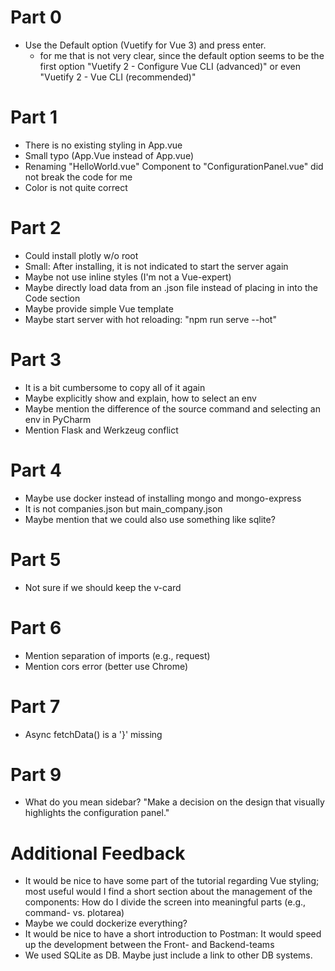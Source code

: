 # Part 0
- Use the Default option (Vuetify for Vue 3) and press enter.
  - for me that is not very clear, since the default option seems to be the first option "Vuetify 2 - Configure Vue CLI (advanced)" or even "Vuetify 2 - Vue CLI (recommended)"

# Part 1
- There is no existing styling in App.vue
- Small typo (App.Vue instead of App.vue)
- Renaming "HelloWorld.vue" Component to "ConfigurationPanel.vue" did not break the code for me
- Color is not quite correct

# Part 2
- Could install plotly w/o root
- Small: After installing, it is not indicated to start the server again
- Maybe not use inline styles (I'm not a Vue-expert)
- Maybe directly load data from an .json file instead of placing in into the Code section
- Maybe provide simple Vue template
- Maybe start server with hot reloading: "npm run serve --hot"

# Part 3
- It is a bit cumbersome to copy all of it again
- Maybe explicitly show and explain, how to select an env
- Maybe mention the difference of the source command and selecting an env in PyCharm
- Mention Flask and Werkzeug conflict

# Part 4
- Maybe use docker instead of installing mongo and mongo-express
- It is not companies.json but main_company.json
- Maybe mention that we could also use something like sqlite?

# Part 5
- Not sure if we should keep the v-card

# Part 6
- Mention separation of imports (e.g., request)
- Mention cors error (better use Chrome)

# Part 7
- Async fetchData() is a '}' missing

# Part 9
- What do you mean sidebar? "Make a decision on the design that visually highlights the configuration panel."

# Additional Feedback
- It would be nice to have some part of the tutorial regarding Vue styling; most useful would I find a short section about the management of the components: How do I divide the screen into meaningful parts (e.g., command- vs. plotarea)
- Maybe we could dockerize everything?
- It would be nice to have a short introduction to Postman: It would speed up the development between the Front- and Backend-teams
- We used SQLite as DB. Maybe just include a link to other DB systems.